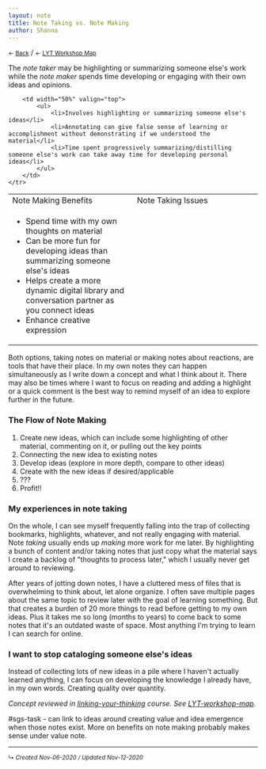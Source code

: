 ```yaml
---
layout: note
title: Note Taking vs. Note Making
author: Shanna
---
```


<small>← <a href="javascript:history.back()">Back</a></small> / <small>← [LYT Workshop Map](-lyt-workshop-map.md)</small>

The *note taker* may be highlighting or summarizing someone else's work while the *note maker* spends time developing or engaging with their own ideas and opinions.

<table width="90%">
	<tr>		
		<td>Note Making Benefits</td>
		<td>Note Taking Issues</td>
	</tr>
	<tr>
		<td width="50%" valign="top">
			<ul>
				<li>Spend time with my own thoughts on material</li>
				<li>Can be more fun for developing ideas than summarizing someone else's ideas</li>
				<li>Helps create a more dynamic digital library and conversation partner as you connect ideas</li>
				<li>Enhance creative expression</li>
			</ul>
		</td>

		<td width="50%" valign="top">
			<ul>
				<li>Involves highlighting or summarizing someone else's ideas</li>
				<li>Annotating can give false sense of learning or accomplishment without demonstrating if we understood the material</li>
				<li>Time spent progressively summarizing/distilling someone else's work can take away time for developing personal ideas</li>
			</ul>
		</td>
	</tr>
</table>

Both options, taking notes on material or making notes about reactions, are tools that have their place. In my own notes they can happen simultaneously as I write down a concept and what I think about it. There may also be times where I want to focus on reading and adding a highlight or a quick comment is the best way to remind myself of an idea to explore further in the future.

### The Flow of Note Making

1. Create new ideas, which can include some highlighting of other material, commenting on it, or pulling out the key points
2. Connecting the new idea to existing notes
3. Develop ideas (explore in more depth, compare to other ideas)
4. Create with the new ideas if desired/applicable
5. ???
6. Profit!!


### My experiences in note taking

On the whole, I can see myself frequently falling into the trap of collecting bookmarks, highlights, whatever, and not really engaging with material. Note *taking* usually ends up *making* more work for me later. By highlighting a bunch of content and/or taking notes that just copy what the material says I create a backlog of "thoughts to process later," which I usually never get around to reviewing. 

After years of jotting down notes, I have a cluttered mess of files that is overwhelming to think about, let alone organize. I often save multiple pages about the same topic to review later with the goal of learning something. But that creates a burden of 20 more things to read before getting to my own ideas. Plus it takes me so long (months to years) to come back to some notes that it's an outdated waste of space. Most anything I'm trying to learn I can search for online. 


### I want to stop cataloging someone else's ideas

Instead of collecting lots of new ideas in a pile where I haven't actually learned anything, I can focus on developing the knowledge I already have, in my own words. Creating quality over quantity.



*Concept reviewed in [linking-your-thinking](linking-your-thinking.md) course. See [LYT-workshop-map](-lyt-workshop-map.md).*

#sgs-task - can link to ideas around creating value and idea emergence when those notes exist. More on benefits on note making probably makes sense under value note.


------------------------


<small>↳ <i>Created Nov-06-2020 / Updated Nov-12-2020 </i></small>